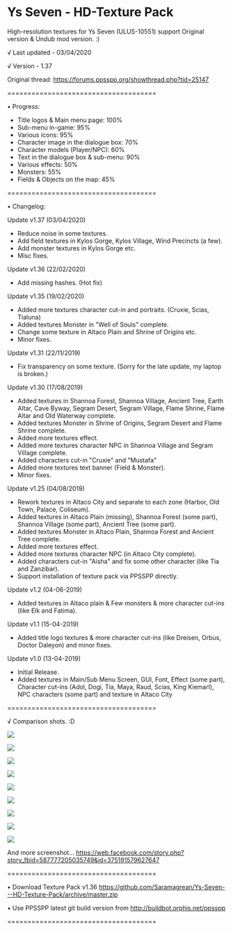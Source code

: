 # Ys Seven - HD-Texture Pack
High-resolution textures for Ys Seven (ULUS-10551) support Original version &amp; Undub mod version. :)

√ Last updated - 03/04/2020

√ Version - 1.37

Original thread: https://forums.ppsspp.org/showthread.php?tid=25147

=====================================

• Progress:

- Title logos & Main menu page: 100%
- Sub-menu in-game: 95%
- Various icons: 95%
- Character image in the dialogue box: 70%
- Character models (Player/NPC): 60%
- Text in the dialogue box & sub-menu: 90%
- Various effects: 50%
- Monsters: 55%
- Fields & Objects on the map: 45%

=====================================

• Changelog:

Update v1.37 (03/04/2020)
- Reduce noise in some textures.
- Add field textures in Kylos Gorge, Kylos Village, Wind Precincts (a few).
- Add monster textures in Kylos Gorge etc.
- Misc fixes.

Update v1.36 (22/02/2020)
- Add missing hashes. (Hot fix)

Update v1.35 (19/02/2020)
- Added more textures character cut-in and portraits. (Cruxie, Scias, Tialuna)
- Added textures Monster in "Well of Souls" complete. 
- Change some texture in Altaco Plain and Shrine of Origins etc.
- Minor fixes.

Update v1.31 (22/11/2019)
- Fix transparency on some texture.
(Sorry for the late update, my laptop is broken.)

Update v1.30 (17/08/2019)
- Added textures in Shannoa Forest, Shannoa Village, Ancient Tree, Earth Altar, Cave Byway, Segram Desert, Segram Village, Flame Shrine, Flame Altar and Old Waterway complete.
- Added textures Monster in Shrine of Origins, Segram Desert and Flame Shrine complete.
- Added more textures effect.
- Added more textures character NPC in Shannoa Village and Segram Village complete.
- Added characters cut-in "Cruxie" and "Mustafa"
- Added more textures text banner (Field & Monster).
- Minor fixes.

Update v1.25 (04/08/2019)
- Rework textures in Altaco City and separate to each zone (Harbor, Old Town, Palace, Coliseum).
- Added textures in Altaco Plain (missing), Shannoa Forest (some part), Shannoa Village (some part), Ancient Tree (some part).
- Added textures Monster in Altaco Plain, Shannoa Forest and Ancient Tree complete.
- Added more textures effect.
- Added more textures character NPC (in Altaco City complete).
- Added characters cut-in "Aisha" and fix some other character (like Tia and Zanzibar).
- Support installation of texture pack via PPSSPP directly.

Update v1.2 (04-06-2019)
- Added textures in Altaco plain & Few monsters & more character cut-ins (like Elk and Fatima).

Update v1.1 (15-04-2019)
- Added title logo textures &  more character cut-ins (like Dreisen, Orbus, Doctor Daleyon) and minor fixes.

Update v1.0 (13-04-2019)
- Initial Release.
- Added textures in Main/Sub Menu Screen, GUI, Font, Effect (some part), Character cut-ins (Adol, Dogi, Tia, Maya, Raud, Scias, King Kiemarl), NPC characters (some part) and texture in Altaco City

=====================================

√ Comparison shots. :D

<a href="https://ibb.co/w0g8mf7"><img src="https://i.ibb.co/qyjhQvC/Zombo-Droid-13042019041143.jpg" border="0"></a>

<a href="https://ibb.co/c6hXw0S"><img src="https://i.ibb.co/5rhxkmg/Zombo-Droid-12042019095712.jpg" border="0"></a>

<a href="https://ibb.co/VqHbwHf"><img src="https://i.ibb.co/KrNBKNT/Zombo-Droid-13042019022151.jpg" border="0"></a>

<a href="https://ibb.co/gRcVzvQ"><img src="https://i.ibb.co/MCJ6M8K/Zombo-Droid-12042019095447.jpg" border="0"></a>

<a href="https://ibb.co/n3WjkKv"><img src="https://i.ibb.co/z8kZftY/Zombo-Droid-13042019022010.jpg" border="0"></a>

<a href="https://ibb.co/DM7TrLj"><img src="https://i.ibb.co/t2bFL31/Zombo-Droid-13042019022115.jpg" border="0"></a>

<a href="https://ibb.co/FssGxRD"><img src="https://i.ibb.co/vss2w0j/Zombo-Droid-19022020120909.jpg" border="0"></a>

<a href="https://ibb.co/RhVRx3G"><img src="https://i.ibb.co/jV1ncy9/Zombo-Droid-19022020120953.jpg" border="0"></a>

<a href="https://ibb.co/tBQ8XKB"><img src="https://i.ibb.co/gymzV9y/Zombo-Droid-19022020120843.jpg" border="0"></a>

And more screenshot... https://web.facebook.com/story.php?story_fbid=587777205035749&id=375191579627647

=====================================

• Download Texture Pack v1.36 https://github.com/Saramagrean/Ys-Seven---HD-Texture-Pack/archive/master.zip

• Use PPSSPP latest git build version from http://buildbot.orphis.net/ppsspp

=====================================
